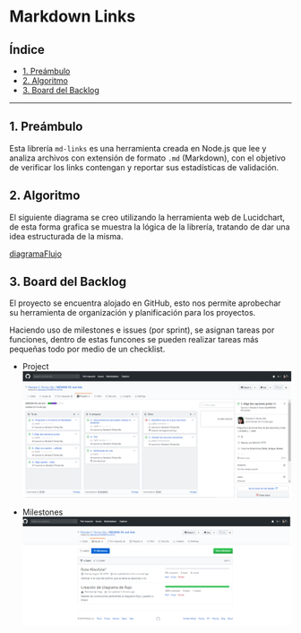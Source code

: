 # Markdown Links

## Índice

* [1. Preámbulo](#1-preámbulo)
* [2. Algoritmo](#2-algoritmo)
* [3. Board del Backlog](#3-board-del-backlog)

***

## 1. Preámbulo

Esta librería `md-links` es una herramienta creada en Node.js que lee y analiza archivos con extensión de formato `.md` (Markdown), con el objetivo de verificar los links contengan y reportar sus estadísticas de validación.

## 2. Algoritmo

El siguiente diagrama se creo utilizando la herramienta web de Lucidchart, de esta forma grafica se muestra la lógica de la librería, tratando de dar una idea estructurada de la misma.

[diagramaFlujo](https://github.com/Pamela-C-Torres-Gtz/MEX008-FE-md-link/blob/master/img/dIagramaFlujo.png)

## 3. Board del Backlog

El proyecto se encuentra alojado en GitHub, esto nos permite aprobechar su herramienta de organización y planificación para los proyectos.

Haciendo uso de milestones e issues (por sprint), se asignan tareas por funciones, dentro de estas funcones se pueden realizar tareas más pequeñas todo por medio de un checklist.

- Project
![issues](img/issues.png)

- Milestones
![milestone](img/milestone.png)

